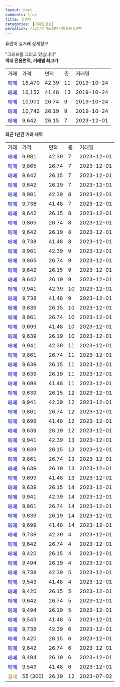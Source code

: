 ```yaml
---
layout: post
comments: true
title: 휴앤미
categories: [아파트정보]
permalink: /apt/경기도평택시통복동휴앤미
---
```


휴앤미 실거래 상세정보

<script type="text/javascript">
  google.charts.load('current', {'packages':['line', 'corechart']});
  google.charts.setOnLoadCallback(drawChart);

  function drawChart() {
    var data = new google.visualization.DataTable();
    data.addColumn('date', '거래일');
    data.addColumn('number', "매매");
    data.addColumn('number', "전세");
    data.addColumn('number', "전매");

    data.addRows([[new Date(Date.parse("2023-12-01")), 9981, null, null], [new Date(Date.parse("2023-12-01")), 9865, null, null], [new Date(Date.parse("2023-12-01")), 9642, null, null], [new Date(Date.parse("2023-12-01")), 9642, null, null], [new Date(Date.parse("2023-12-01")), 9981, null, null], [new Date(Date.parse("2023-12-01")), 9738, null, null], [new Date(Date.parse("2023-12-01")), 9642, null, null], [new Date(Date.parse("2023-12-01")), 9865, null, null], [new Date(Date.parse("2023-12-01")), 9642, null, null], [new Date(Date.parse("2023-12-01")), 9738, null, null], [new Date(Date.parse("2023-12-01")), 9981, null, null], [new Date(Date.parse("2023-12-01")), 9865, null, null], [new Date(Date.parse("2023-12-01")), 9642, null, null], [new Date(Date.parse("2023-12-01")), 9642, null, null], [new Date(Date.parse("2023-12-01")), 9941, null, null], [new Date(Date.parse("2023-12-01")), 9738, null, null], [new Date(Date.parse("2023-12-01")), 9639, null, null], [new Date(Date.parse("2023-12-01")), 9861, null, null], [new Date(Date.parse("2023-12-01")), 9699, null, null], [new Date(Date.parse("2023-12-01")), 9639, null, null], [new Date(Date.parse("2023-12-01")), 9941, null, null], [new Date(Date.parse("2023-12-01")), 9861, null, null], [new Date(Date.parse("2023-12-01")), 9639, null, null], [new Date(Date.parse("2023-12-01")), 9639, null, null], [new Date(Date.parse("2023-12-01")), 9699, null, null], [new Date(Date.parse("2023-12-01")), 9639, null, null], [new Date(Date.parse("2023-12-01")), 9941, null, null], [new Date(Date.parse("2023-12-01")), 9861, null, null], [new Date(Date.parse("2023-12-01")), 9699, null, null], [new Date(Date.parse("2023-12-01")), 9639, null, null], [new Date(Date.parse("2023-12-01")), 9941, null, null], [new Date(Date.parse("2023-12-01")), 9639, null, null], [new Date(Date.parse("2023-12-01")), 9861, null, null], [new Date(Date.parse("2023-12-01")), 9639, null, null], [new Date(Date.parse("2023-12-01")), 9699, null, null], [new Date(Date.parse("2023-12-01")), 9639, null, null], [new Date(Date.parse("2023-12-01")), 9941, null, null], [new Date(Date.parse("2023-12-01")), 9861, null, null], [new Date(Date.parse("2023-12-01")), 9639, null, null], [new Date(Date.parse("2023-12-01")), 9699, null, null], [new Date(Date.parse("2023-12-01")), 9738, null, null], [new Date(Date.parse("2023-12-01")), 9642, null, null], [new Date(Date.parse("2023-12-01")), 9420, null, null], [new Date(Date.parse("2023-12-01")), 9494, null, null], [new Date(Date.parse("2023-12-01")), 9738, null, null], [new Date(Date.parse("2023-12-01")), 9543, null, null], [new Date(Date.parse("2023-12-01")), 9420, null, null], [new Date(Date.parse("2023-12-01")), 9642, null, null], [new Date(Date.parse("2023-12-01")), 9494, null, null], [new Date(Date.parse("2023-12-01")), 9543, null, null], [new Date(Date.parse("2023-12-01")), 9738, null, null], [new Date(Date.parse("2023-12-01")), 9420, null, null], [new Date(Date.parse("2023-12-01")), 9642, null, null], [new Date(Date.parse("2023-12-01")), 9494, null, null], [new Date(Date.parse("2023-12-01")), 9543, null, null], [new Date(Date.parse("2023-07-02")), null, null, null]]);

    var options = {
      hAxis: {
        format: 'yyyy/MM/dd'
      },    
      lineWidth: 0,
      pointsVisible: true,    
      title: '최근 1년간 유형별 실거래가 분포',
      legend: { position: 'bottom' }
    };

    var formatter = new google.visualization.NumberFormat({pattern:'###,###'} );
    formatter.format(data, 1);
    formatter.format(data, 2);
    
    setTimeout(function() {
        var chart = new google.visualization.LineChart(document.getElementById('columnchart_material'));
        chart.draw(data, (options));
        document.getElementById('loading').style.display = 'none';
    }, 200);
  }
</script>


<div id="loading" style="z-index:20; display: block; margin-left: 0px">"그래프를 그리고 있습니다"</div>
<div id="columnchart_material" style="width: 95%; margin-left: 0px; display: block"></div>
<!-- contents start -->
<b>역대 전용면적, 거래별 최고가</b>
<table class="sortable">
    <tr>
      <td>거래</td>
      <td>가격</td>
      <td>면적</td>
      <td>층</td>
      <td>거래일</td>
    </tr>
        <tr>
          <td><a style="color: blue">매매</a></td>
          <td>16,470</td>
          <td>42.39</td>
          <td>11</td>
          <td>2019-10-24</td>
        </tr>            <tr>
          <td><a style="color: blue">매매</a></td>
          <td>16,152</td>
          <td>41.48</td>
          <td>13</td>
          <td>2019-10-24</td>
        </tr>            <tr>
          <td><a style="color: blue">매매</a></td>
          <td>10,901</td>
          <td>26.74</td>
          <td>9</td>
          <td>2019-10-24</td>
        </tr>            <tr>
          <td><a style="color: blue">매매</a></td>
          <td>10,742</td>
          <td>26.19</td>
          <td>9</td>
          <td>2019-10-24</td>
        </tr>            <tr>
          <td><a style="color: blue">매매</a></td>
          <td>9,642</td>
          <td>26.15</td>
          <td>7</td>
          <td>2023-12-01</td>
        </tr>        
    
    
</table>

<b>최근 1년간 거래 내역</b>

<table class="sortable">
    <tr>
      <td>거래</td>
      <td>가격</td>
      <td>면적</td>
      <td>층</td>
      <td>거래일</td>
    </tr>
    <tr>
      <td><a style="color: blue">매매</a></td>
      <td>9,981</td>
      <td>42.39</td>
      <td>7</td>
      <td>2023-12-01</td>
    </tr>          <tr>
      <td><a style="color: blue">매매</a></td>
      <td>9,865</td>
      <td>26.74</td>
      <td>7</td>
      <td>2023-12-01</td>
    </tr>          <tr>
      <td><a style="color: blue">매매</a></td>
      <td>9,642</td>
      <td>26.15</td>
      <td>7</td>
      <td>2023-12-01</td>
    </tr>          <tr>
      <td><a style="color: blue">매매</a></td>
      <td>9,642</td>
      <td>26.19</td>
      <td>7</td>
      <td>2023-12-01</td>
    </tr>          <tr>
      <td><a style="color: blue">매매</a></td>
      <td>9,981</td>
      <td>42.39</td>
      <td>8</td>
      <td>2023-12-01</td>
    </tr>          <tr>
      <td><a style="color: blue">매매</a></td>
      <td>9,738</td>
      <td>41.48</td>
      <td>7</td>
      <td>2023-12-01</td>
    </tr>          <tr>
      <td><a style="color: blue">매매</a></td>
      <td>9,642</td>
      <td>26.15</td>
      <td>8</td>
      <td>2023-12-01</td>
    </tr>          <tr>
      <td><a style="color: blue">매매</a></td>
      <td>9,865</td>
      <td>26.74</td>
      <td>8</td>
      <td>2023-12-01</td>
    </tr>          <tr>
      <td><a style="color: blue">매매</a></td>
      <td>9,642</td>
      <td>26.19</td>
      <td>8</td>
      <td>2023-12-01</td>
    </tr>          <tr>
      <td><a style="color: blue">매매</a></td>
      <td>9,738</td>
      <td>41.48</td>
      <td>8</td>
      <td>2023-12-01</td>
    </tr>          <tr>
      <td><a style="color: blue">매매</a></td>
      <td>9,981</td>
      <td>42.39</td>
      <td>9</td>
      <td>2023-12-01</td>
    </tr>          <tr>
      <td><a style="color: blue">매매</a></td>
      <td>9,865</td>
      <td>26.74</td>
      <td>9</td>
      <td>2023-12-01</td>
    </tr>          <tr>
      <td><a style="color: blue">매매</a></td>
      <td>9,642</td>
      <td>26.15</td>
      <td>9</td>
      <td>2023-12-01</td>
    </tr>          <tr>
      <td><a style="color: blue">매매</a></td>
      <td>9,642</td>
      <td>26.19</td>
      <td>9</td>
      <td>2023-12-01</td>
    </tr>          <tr>
      <td><a style="color: blue">매매</a></td>
      <td>9,941</td>
      <td>42.39</td>
      <td>10</td>
      <td>2023-12-01</td>
    </tr>          <tr>
      <td><a style="color: blue">매매</a></td>
      <td>9,738</td>
      <td>41.48</td>
      <td>9</td>
      <td>2023-12-01</td>
    </tr>          <tr>
      <td><a style="color: blue">매매</a></td>
      <td>9,639</td>
      <td>26.15</td>
      <td>10</td>
      <td>2023-12-01</td>
    </tr>          <tr>
      <td><a style="color: blue">매매</a></td>
      <td>9,861</td>
      <td>26.74</td>
      <td>10</td>
      <td>2023-12-01</td>
    </tr>          <tr>
      <td><a style="color: blue">매매</a></td>
      <td>9,699</td>
      <td>41.48</td>
      <td>10</td>
      <td>2023-12-01</td>
    </tr>          <tr>
      <td><a style="color: blue">매매</a></td>
      <td>9,639</td>
      <td>26.19</td>
      <td>10</td>
      <td>2023-12-01</td>
    </tr>          <tr>
      <td><a style="color: blue">매매</a></td>
      <td>9,941</td>
      <td>42.39</td>
      <td>11</td>
      <td>2023-12-01</td>
    </tr>          <tr>
      <td><a style="color: blue">매매</a></td>
      <td>9,861</td>
      <td>26.74</td>
      <td>11</td>
      <td>2023-12-01</td>
    </tr>          <tr>
      <td><a style="color: blue">매매</a></td>
      <td>9,639</td>
      <td>26.15</td>
      <td>11</td>
      <td>2023-12-01</td>
    </tr>          <tr>
      <td><a style="color: blue">매매</a></td>
      <td>9,639</td>
      <td>26.19</td>
      <td>11</td>
      <td>2023-12-01</td>
    </tr>          <tr>
      <td><a style="color: blue">매매</a></td>
      <td>9,699</td>
      <td>41.48</td>
      <td>11</td>
      <td>2023-12-01</td>
    </tr>          <tr>
      <td><a style="color: blue">매매</a></td>
      <td>9,639</td>
      <td>26.15</td>
      <td>12</td>
      <td>2023-12-01</td>
    </tr>          <tr>
      <td><a style="color: blue">매매</a></td>
      <td>9,941</td>
      <td>42.39</td>
      <td>12</td>
      <td>2023-12-01</td>
    </tr>          <tr>
      <td><a style="color: blue">매매</a></td>
      <td>9,861</td>
      <td>26.74</td>
      <td>12</td>
      <td>2023-12-01</td>
    </tr>          <tr>
      <td><a style="color: blue">매매</a></td>
      <td>9,699</td>
      <td>41.48</td>
      <td>12</td>
      <td>2023-12-01</td>
    </tr>          <tr>
      <td><a style="color: blue">매매</a></td>
      <td>9,639</td>
      <td>26.19</td>
      <td>12</td>
      <td>2023-12-01</td>
    </tr>          <tr>
      <td><a style="color: blue">매매</a></td>
      <td>9,941</td>
      <td>42.39</td>
      <td>13</td>
      <td>2023-12-01</td>
    </tr>          <tr>
      <td><a style="color: blue">매매</a></td>
      <td>9,639</td>
      <td>26.15</td>
      <td>13</td>
      <td>2023-12-01</td>
    </tr>          <tr>
      <td><a style="color: blue">매매</a></td>
      <td>9,861</td>
      <td>26.74</td>
      <td>13</td>
      <td>2023-12-01</td>
    </tr>          <tr>
      <td><a style="color: blue">매매</a></td>
      <td>9,639</td>
      <td>26.19</td>
      <td>13</td>
      <td>2023-12-01</td>
    </tr>          <tr>
      <td><a style="color: blue">매매</a></td>
      <td>9,699</td>
      <td>41.48</td>
      <td>13</td>
      <td>2023-12-01</td>
    </tr>          <tr>
      <td><a style="color: blue">매매</a></td>
      <td>9,639</td>
      <td>26.15</td>
      <td>14</td>
      <td>2023-12-01</td>
    </tr>          <tr>
      <td><a style="color: blue">매매</a></td>
      <td>9,941</td>
      <td>42.39</td>
      <td>14</td>
      <td>2023-12-01</td>
    </tr>          <tr>
      <td><a style="color: blue">매매</a></td>
      <td>9,861</td>
      <td>26.74</td>
      <td>14</td>
      <td>2023-12-01</td>
    </tr>          <tr>
      <td><a style="color: blue">매매</a></td>
      <td>9,639</td>
      <td>26.19</td>
      <td>14</td>
      <td>2023-12-01</td>
    </tr>          <tr>
      <td><a style="color: blue">매매</a></td>
      <td>9,699</td>
      <td>41.48</td>
      <td>14</td>
      <td>2023-12-01</td>
    </tr>          <tr>
      <td><a style="color: blue">매매</a></td>
      <td>9,738</td>
      <td>42.39</td>
      <td>4</td>
      <td>2023-12-01</td>
    </tr>          <tr>
      <td><a style="color: blue">매매</a></td>
      <td>9,642</td>
      <td>26.74</td>
      <td>4</td>
      <td>2023-12-01</td>
    </tr>          <tr>
      <td><a style="color: blue">매매</a></td>
      <td>9,420</td>
      <td>26.15</td>
      <td>4</td>
      <td>2023-12-01</td>
    </tr>          <tr>
      <td><a style="color: blue">매매</a></td>
      <td>9,494</td>
      <td>26.19</td>
      <td>4</td>
      <td>2023-12-01</td>
    </tr>          <tr>
      <td><a style="color: blue">매매</a></td>
      <td>9,738</td>
      <td>42.39</td>
      <td>5</td>
      <td>2023-12-01</td>
    </tr>          <tr>
      <td><a style="color: blue">매매</a></td>
      <td>9,543</td>
      <td>41.48</td>
      <td>4</td>
      <td>2023-12-01</td>
    </tr>          <tr>
      <td><a style="color: blue">매매</a></td>
      <td>9,420</td>
      <td>26.15</td>
      <td>5</td>
      <td>2023-12-01</td>
    </tr>          <tr>
      <td><a style="color: blue">매매</a></td>
      <td>9,642</td>
      <td>26.74</td>
      <td>5</td>
      <td>2023-12-01</td>
    </tr>          <tr>
      <td><a style="color: blue">매매</a></td>
      <td>9,494</td>
      <td>26.19</td>
      <td>5</td>
      <td>2023-12-01</td>
    </tr>          <tr>
      <td><a style="color: blue">매매</a></td>
      <td>9,543</td>
      <td>41.48</td>
      <td>5</td>
      <td>2023-12-01</td>
    </tr>          <tr>
      <td><a style="color: blue">매매</a></td>
      <td>9,738</td>
      <td>42.39</td>
      <td>6</td>
      <td>2023-12-01</td>
    </tr>          <tr>
      <td><a style="color: blue">매매</a></td>
      <td>9,420</td>
      <td>26.15</td>
      <td>6</td>
      <td>2023-12-01</td>
    </tr>          <tr>
      <td><a style="color: blue">매매</a></td>
      <td>9,642</td>
      <td>26.74</td>
      <td>6</td>
      <td>2023-12-01</td>
    </tr>          <tr>
      <td><a style="color: blue">매매</a></td>
      <td>9,494</td>
      <td>26.19</td>
      <td>6</td>
      <td>2023-12-01</td>
    </tr>          <tr>
      <td><a style="color: blue">매매</a></td>
      <td>9,543</td>
      <td>41.48</td>
      <td>6</td>
      <td>2023-12-01</td>
    </tr>          <tr>
      <td><a style="color: darkgoldenrod">월세</a></td>
      <td>55 (300)</td>
      <td>26.19</td>
      <td>12</td>
      <td>2023-07-02</td>
    </tr>      </table>
<!-- contents end -->    

